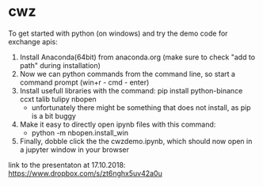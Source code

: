 # cwz

To get started with python (on windows) and try the demo code for exchange apis: 
1) Install Anaconda(64bit) from anaconda.org (make sure to check "add to path" during installation) 
2) Now we can python commands from the command line, so start a command prompt (win+r - cmd - enter) 
3) Install usefull libraries with the command: pip install python-binance ccxt talib tulipy nbopen
    - unfortunately there might be something that does not install, as pip is a bit buggy  
4) Make it easy to directly open ipynb files with this command: 
    - python -m nbopen.install_win 
5) Finally, dobble click the the cwzdemo.ipynb, which should now open in a jupyter window in your browser

link to the presentaton at 17.10.2018: https://www.dropbox.com/s/zt6nghx5uv42a0u
